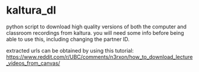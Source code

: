 # kaltura_dl
python script to download high quality versions of both the computer and classroom recordings 
from kaltura. you will need some info before being able to use this, including changing the 
partner ID.

extracted urls can be obtained by using this tutorial: 
https://www.reddit.com/r/UBC/comments/n3rxon/how_to_download_lecture_videos_from_canvas/
